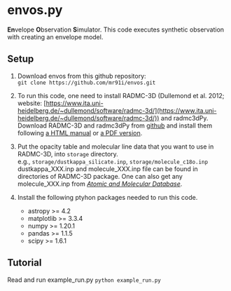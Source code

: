 # envos.py

**En**velope **O**bservation **S**imulator.
This code executes synthetic observation with creating an envelope model.

<!--
[](
project name list\
pmodes\
envos: Envelope Observation Simulator\
endo: Envelope-Disk ystem for Observation\
osimen: Observation Simulator for Model of Envelope\
osiire: Observation SImulator for Infalling Rotating Envelope\
obsend: pipeline for synthetic OBServation of ENvelope Disk systems\
obento: pipeline for synthetic OBServation of ENvelope Disk systems\
somen : Synthetic Observation for  Model of Envelope\
oden: Observation simulatior for Disk-Envelope system
)
-->

## Setup
1. Download envos from this github repository:  
`git clone https://github.com/mr91i/envos.git` 


2. To run this code, one need to install RADMC-3D (Dullemond et al. 2012; website: [https://www.ita.uni-heidelberg.de/~dullemond/software/radmc-3d/](https://www.ita.uni-heidelberg.de/~dullemond/software/radmc-3d/)) and radmc3dPy. Download RADMC-3D and radmc3dPy from [github](https://github.com/dullemond/radmc3d-2.0) and install them following [a HTML manual](https://www.ita.uni-heidelberg.de/~dullemond/software/radmc-3d/manual_radmc3d/index.html) or [a PDF version](https://www.ita.uni-heidelberg.de/~dullemond/software/radmc-3d/radmc3d.pdf).

3. Put the opacity table and molecular line data that you want to use in RADMC-3D, into `storage` directory.  
    e.g., `storage/dustkappa_silicate.inp`, `storage/molecule_c18o.inp`  
    dustkappa_XXX.inp and molecule_XXX.inp file can be found in directories of RADMC-3D package. One can also get any molecule_XXX.inp from [*Atomic and Molecular Database*](https://home.strw.leidenuniv.nl/~moldata/).
 
    
4. Install the following ptyhon packages needed to run this code.
    - astropy        >= 4.2
    - matplotlib     >= 3.3.4
    - numpy          >= 1.20.1
    - pandas         >= 1.1.5
    - scipy          >= 1.6.1


## Tutorial
Read and run example_run.py
`python example_run.py`

